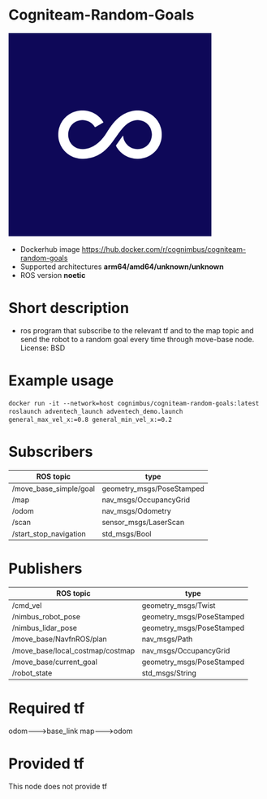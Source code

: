 # Cogniteam-Random-Goals

<img src="./cogniteam-random-goals/Cogniteam_CMYK_Social_white_on_aubergine.jpg" alt="cogniteam-random-goals" width="400"/>

* Dockerhub image https://hub.docker.com/r/cognimbus/cogniteam-random-goals
* Supported architectures <b>arm64/amd64/unknown/unknown</b>
* ROS version <b>noetic
</b>

# Short description
* ros program that subscribe to the relevant tf and to the map topic and send the robot to a random goal every time through move-base node.
License: BSD

# Example usage
```
docker run -it --network=host cognimbus/cogniteam-random-goals:latest roslaunch adventech_launch adventech_demo.launch general_max_vel_x:=0.8 general_min_vel_x:=0.2
```

# Subscribers
ROS topic | type
--- | ---
/move_base_simple/goal | geometry_msgs/PoseStamped
/map | nav_msgs/OccupancyGrid
/odom | nav_msgs/Odometry
/scan | sensor_msgs/LaserScan
/start_stop_navigation | std_msgs/Bool


# Publishers
ROS topic | type
--- | ---
/cmd_vel | geometry_msgs/Twist
/nimbus_robot_pose | geometry_msgs/PoseStamped
/nimbus_lidar_pose | geometry_msgs/PoseStamped
/move_base/NavfnROS/plan | nav_msgs/Path
/move_base/local_costmap/costmap | nav_msgs/OccupancyGrid
/move_base/current_goal | geometry_msgs/PoseStamped
/robot_state | std_msgs/String


# Required tf
odom--->base_link
map--->odom


# Provided tf
This node does not provide tf


